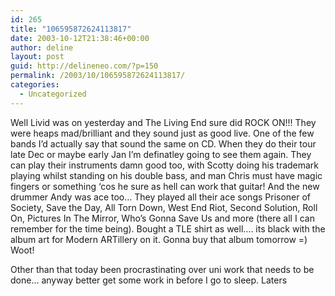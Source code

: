 ```yaml
---
id: 265
title: "106595872624113817"
date: 2003-10-12T21:38:46+00:00
author: deline
layout: post
guid: http://delineneo.com/?p=150
permalink: /2003/10/106595872624113817/
categories:
  - Uncategorized
---
```

Well Livid was on yesterday and The Living End sure did ROCK ON!!! They were heaps mad/brilliant and they sound just as good live. One of the few bands I&#8217;d actually say that sound the same on CD. When they do their tour late Dec or maybe early Jan I&#8217;m definatley going to see them again. They can play their instruments damn good too, with Scotty doing his trademark playing whilst standing on his double bass, and man Chris must have magic fingers or something &#8216;cos he sure as hell can work that guitar! And the new drummer Andy was ace too&#8230; They played all their ace songs Prisoner of Society, Save the Day, All Torn Down, West End Riot, Second Solution, Roll On, Pictures In The Mirror, Who&#8217;s Gonna Save Us and more (there all I can remember for the time being). Bought a TLE shirt as well&#8230;. its black with the album art for Modern ARTillery on it. Gonna buy that album tomorrow =) Woot!

Other than that today been procrastinating over uni work that needs to be done&#8230; anyway better get some work in before I go to sleep. Laters
